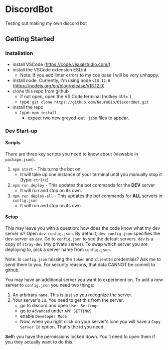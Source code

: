 # DiscordBot
Testing out making my own discord bot

## Getting Started
### Installation
- install VSCode (https://code.visualstudio.com/)
- install the VSCode extension ESLint
	- Note: If you add linter errors to my coe base I will be very unhappy.
- install node.  Currently, I'm using node `v18.12.0` (https://nodejs.org/en/blog/release/v18.12.0)
- clone this repo from github
	- if not open, open the VS Code terminal (hotkey ctrl+`)
	- type: `git clone https://github.com/NeuroBio/DiscordBot.git`
- install the repo
	- type: `npm install`
		- expect two new greyed-out `.json` files to appear.

### Dev Start-up
#### Scripts
There are three key scripts you need to know about (viewable in `package.json`).
1. `npm start` - This turns the bot on.
	- It will take up one instance of your terminal until you manually stop it (type: `ctrl+c`)
2. `npm run deploy` - This updates the bot commands for the **DEV** server
	- It will run and stop on its own.
3. `npm run deploy-all` - This updates the bot commands for **ALL** servers in `config.json` 
	- It will run and stop on its own.

#### Setup
This may leave you with a question: how does the code know what my dev server is?  Open `dev-config.json`.  By default, `dev-config.json` specifies the dev-server as `dev`.  Go to `config.json` to see the default servers.  `dev` is a copy of `stray-dev` (my private server).  To swap which server you are deploying to, pick a server name from `config.json`.

Note: Is `config.json` missing the `token` and `clientId` credentials?  Ask me to send them to you.  For security reasons, that data CANNOT be commit to github.

You may have an additional server you want to experiment on.  To add a new server to `config.json` you need two things:
1. An arbitrary `name`.  This is just so you recognize the server.
2. Your server's `id`.  You need to get this from the server.
	- go to discord and open `User Settings`
	- go to `Advanced` under `APP SETTINGS`
	- enable `Developer Mode`
	- Now, when you right click on your server's icon you will have a `Copy Server Id` option.  That's the id you need.

**Self:** you have the permissions locked down.  You'll need to open them if you they actually want to do this.


